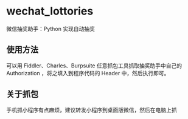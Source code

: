 # wechat_lottories
微信抽奖助手：Python 实现自动抽奖

## 使用方法
可以用 Fiddler、Charles、Burpsuite 任意抓包工具抓取抽奖助手中自己的 Authorization ，将之填入到程序代码的 Header 中，然后执行即可。

## 关于抓包
手机抓小程序有点麻烦，建议转发小程序到桌面版微信，然后在电脑上抓
